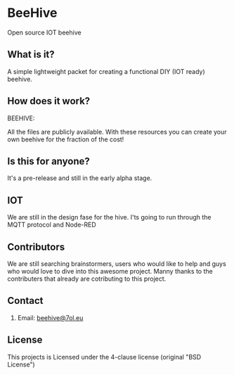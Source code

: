 # BeeHive
Open source IOT beehive 

## What is it?
A simple lightweight packet for creating a functional DIY (IOT ready) beehive.


## How does it work?

BEEHIVE:

All the files are publicly available. With these resources you can create your own beehive for the fraction of the cost!



## Is this for anyone?
It's a pre-release and still in the early alpha stage.


## IOT
We are still in the design fase for the hive.
I'ts going to run  through the MQTT protocol and Node-RED

## Contributors
We are still searching brainstormers, users who would like to help and guys who would love to dive into this awesome project.
Manny thanks to the contributers that already are cotributing to this project.

## Contact

1) Email: beehive@7ol.eu


## License
This projects is Licensed under the 4-clause license (original "BSD License")
